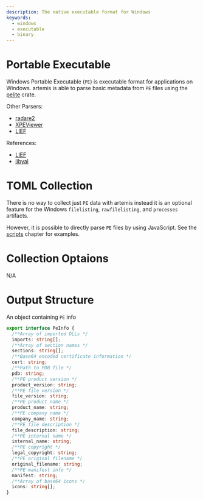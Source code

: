 ```yaml
---
description: The native executable format for Windows
keywords:
  - windows
  - executable
  - binary
---
```


# Portable Executable

Windows Portable Executable (`PE`) is executable format for applications on
Windows. artemis is able to parse basic metadata from `PE` files using the
[pelite](https://crates.io/crates/pelite) crate.

Other Parsers:

- [radare2](https://rada.re/n/)
- [XPEViewer](https://github.com/horsicq/XPEViewer)
- [LIEF](https://lief-project.github.io/)

References:

- [LIEF](https://lief-project.github.io/)
- [libyal](https://github.com/libyal/libexe/blob/main/documentation/Executable%20(EXE)%20file%20format.asciidoc)

# TOML Collection

There is no way to collect just `PE` data with artemis instead it is an optional
feature for the Windows `filelisting`, `rawfilelisting`, and `processes`
artifacts.

However, it is possible to directly parse `PE` files by using JavaScript. See
the [scripts](../../Intro/Scripting/scripts.md) chapter for examples.

# Collection Optaions

N/A

# Output Structure

An object containing `PE` info

```typescript
export interface PeInfo {
  /**Array of imported DLLs */
  imports: string[];
  /**Array of section names */
  sections: string[];
  /**Base64 encoded certificate information */
  cert: string;
  /**Path to PDB file */
  pdb: string;
  /**PE product version */
  product_version: string;
  /**PE file version */
  file_version: string;
  /**PE product name */
  product_name: string;
  /**PE company name */
  company_name: string;
  /**PE file description */
  file_description: string;
  /**PE internal name */
  internal_name: string;
  /**PE copyright */
  legal_copyright: string;
  /**PE original filename */
  original_filename: string;
  /**PE manifest info */
  manifest: string;
  /**Array of base64 icons */
  icons: string[];
}
```
